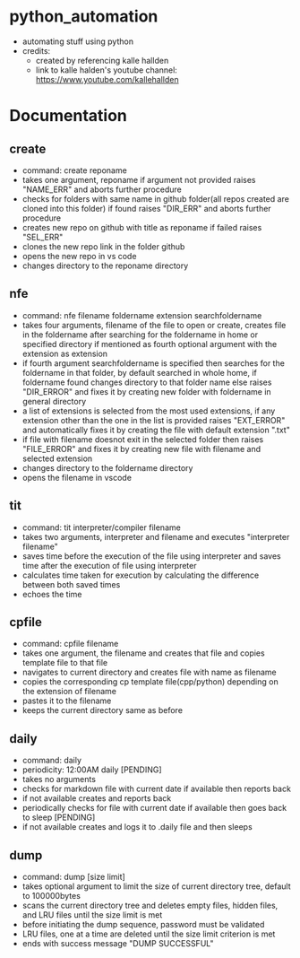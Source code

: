 # python_automation
- automating stuff using python
- credits:
  - created by referencing kalle hallden 
  - link to kalle halden's youtube channel: https://www.youtube.com/kallehallden
  
# Documentation

## create
- command: create reponame
- takes one argument, reponame if argument not provided raises "NAME_ERR" and aborts further procedure
- checks for folders with same name in github folder(all repos created are cloned into this folder) if found raises "DIR_ERR" and aborts further procedure
- creates new repo on github with title as reponame if failed raises "SEL_ERR"
- clones the new repo link in the folder github
- opens the new repo in vs code
- changes directory to the reponame directory
## nfe
- command: nfe filename foldername extension searchfoldername
- takes four arguments, filename of the file to open or create, creates file in the foldername after searching for the foldername in home or specified directory if mentioned as fourth optional argument with the extension as extension
- if fourth argument searchfoldername is specified then searches for the foldername in that folder, by default searched in whole home, if foldername found changes directory to that folder name else raises "DIR_ERROR" and fixes it by creating new folder with foldername in general directory
- a list of extensions is selected from the most used extensions, if any extension other than the one in the list is provided raises "EXT_ERROR" and automatically fixes it by creating the file with default extension ".txt"
- if file with filename doesnot exit in the selected folder then raises "FILE_ERROR" and fixes it by creating new file with filename and selected extension
- changes directory to the foldername directory
- opens the filename in vscode
## tit
- command: tit interpreter/compiler filename
- takes two arguments, interpreter and filename and executes "interpreter filename"
- saves time before the execution of the file using interpreter and saves time after the execution of file using interpreter
- calculates time taken for execution by calculating the difference between both saved times
- echoes the time
## cpfile
- command: cpfile filename
- takes one argument, the filename and creates that file and copies template file to that file
- navigates to current directory and creates file with name as filename
- copies the corresponding cp template file(cpp/python) depending on the extension of filename
- pastes it to the filename
- keeps the current directory same as before
## daily
- command: daily
- periodicity: 12:00AM daily [PENDING]
- takes no arguments
- checks for markdown file with current date if available then reports back
- if not available creates and reports back
- periodically checks for file with current date if available then goes back to sleep [PENDING]
- if not available creates and logs it to .daily file and then sleeps
## dump
- command: dump [size limit]
- takes optional argument to limit the size of current directory tree, default to 100000bytes
- scans the current directory tree and deletes empty files, hidden files, and LRU files until the size limit is met
- before initiating the dump sequence, password must be validated
- LRU files, one at a time are deleted until the size limit criterion is met
- ends with success message "DUMP SUCCESSFUL" 
